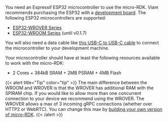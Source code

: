You need an Espressif ESP32 microcontroller to use the micro-RDK.
Viam recommends purchasing the ESP32 with a [development board](https://www.espressif.com/en/products/devkits).
The following ESP32 microcontrollers are supported:

- [ESP32-WROVER Series](https://www.espressif.com/en/products/modules/esp32)
- [ESP32-WROOM Series](https://www.espressif.com/en/products/modules/esp32) (until v0.1.7)

You will also need a data cable like [this USB-C to USB-C cable](https://www.amazon.com/Amazon-Basics-Charger-480Mbps-Certified/dp/B01GGKYZQM/) to connect the microcontroller to your development machine.

Your microcontroller should have at least the following resources available to work with the micro-RDK:

- 2 Cores + 384kB SRAM + 2MB PSRAM + 4MB Flash

{{< alert title="Tip" color="tip" >}}
The main difference between the WROOM and WROVER is that the WROVER has additional RAM with the SPIRAM chip.
If you would like to allow more than one concurrent connection to your device we recommend using the WROVER.
The WROVER allows a max of 3 incoming gRPC connections (whether over HTTP2 or WebRTC).
You can change this max by [building your own version of micro-RDK](/installation/#install-micro-rdk).
{{< /alert >}}
